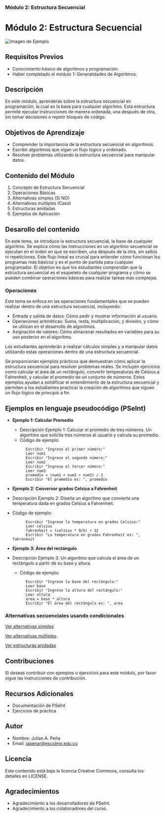 
### Módulo 2: Estructura Secuencial

# Módulo 2: Estructura Secuencial

![Imagen de Ejemplo](recursos/img/algoritmo.png)

## Requisitos Previos
- Conocimiento básico de algoritmos y programación.
- Haber completado el módulo 1: Generalidades de Algoritmos.

## Descripción
En este módulo, aprenderás sobre la estructura secuencial en programación, la cual es la base para cualquier algoritmo. Esta estructura permite ejecutar instrucciones de manera ordenada, una después de otra, sin tomar decisiones o repetir bloques de código.

## Objetivos de Aprendizaje
- Comprender la importancia de la estructura secuencial en algoritmos.
- Escribir algoritmos que sigan un flujo lógico y ordenado.
- Resolver problemas utilizando la estructura secuencial para manipular datos.

## Contenido del Módulo

1. Concepto de Estructura Secuencial
2. Operaciones Básicas
3. Alternativas simples (Si NO)
4. Alternativas múltiples (Caso)
5. Estructuras anidadas
6. Ejemplos de Aplicación

## Desarollo del contenido
En este tema, se introduce la estructura secuencial, la base de cualquier algoritmo. Se explica cómo las instrucciones en un algoritmo secuencial se ejecutan en el orden en que se escriben, una después de la otra, sin saltos ni repeticiones. Este flujo lineal es crucial para entender cómo funcionan los programas más básicos y es el punto de partida para cualquier programador. El objetivo es que los estudiantes comprendan que la estructura secuencial es el esqueleto de cualquier programa y cómo se pueden combinar operaciones básicas para realizar tareas más complejas.

### **Operaciones**
Este tema se enfoca en las operaciones fundamentales que se pueden realizar dentro de una estructura secuencial, incluyendo:

- Entrada y salida de datos: Cómo pedir y mostrar información al usuario.
- Operaciones aritméticas: Suma, resta, multiplicación, y división, y cómo se utilizan en el desarrollo de algoritmos.
- Asignación de valores: Cómo almacenar resultados en variables para su uso posterior en el algoritmo.

Los estudiantes aprenderán a realizar cálculos simples y a manipular datos utilizando estas operaciones dentro de una estructura secuencial.

Se proporcionan ejemplos prácticos que demuestran cómo aplicar la estructura secuencial para resolver problemas reales. Se incluyen ejercicios como calcular el área de un rectángulo, convertir temperaturas de Celsius a Fahrenheit, y calcular el promedio de un conjunto de números. Estos ejemplos ayudan a solidificar el entendimiento de la estructura secuencial y permiten a los estudiantes practicar la creación de algoritmos que siguen un flujo lógico de principio a fin.

## Ejemplos en lenguaje pseudocódigo (PSeInt)

- **Ejemplo 1: Calcular Promedio**

  - Descripción Ejemplo 1: Calcular el promedio de tres números. Un algoritmo que solicita tres números al usuario y calcula su promedio.
  - Código de ejemplo:
  ```pseudocode
        Escribir "Ingrese el primer número:"
        Leer num1
        Escribir "Ingrese el segundo número:"
        Leer num2
        Escribir "Ingrese el tercer número:"
        Leer num3
        promedio = (num1 + num2 + num3) / 3
        Escribir "El promedio es: ", promedio
  ```

- **Ejemplo 2: Conversor grados Celsius a Fahrenheit**
- Descripción Ejemplo 2: Diseña un algoritmo que convierta una temperatura dada en grados Celsius a Fahrenheit.
- Código de ejemplo:
  ```pseudocode
        Escribir "Ingrese la temperatura en grados Celsius:"
        Leer celsius
        fahrenheit = (celsius * 9/5) + 32
        Escribir "La temperatura en grados Fahrenheit es: ", fahrenheit
  ```

- **Ejemplo 3: Área del rectángulo**
- Descripción Ejemplo 3: Un algoritmo que calcula el área de un rectángulo a partir de su base y altura.
  - Código de ejemplo:
  ```pseudocode
        Escribir "Ingrese la base del rectángulo:"
        Leer base
        Escribir "Ingrese la altura del rectángulo:"
        Leer altura
        area = base * altura
        Escribir "El área del rectángulo es: ", area
  ```
### **Alternativas secuenciales usando condicionales**

[Ver alternativas simples](Si/README.md)

[Ver alternativas múltiples](Segun/README.md)

[Ver estructuras anidadas](Anidadas/README.md)

## Contribuciones
Si deseas contribuir con ejemplos o ejercicios para este módulo, por favor sigue las instrucciones de contribución.

## Recursos Adicionales
- Documentación de PSeInt
- Ejercicios de práctica

## Autor

- Nombre: Julian A. Peña
- Email: japenar@escolme.edu.co

## Licencia
Este contenido está bajo la licencia Creative Commons, consulta los detalles en LICENSE.

## Agradecimientos
- Agradecimiento a los desarrolladores de PSeInt.
- Agradecimiento a los colaboradores del curso.